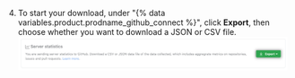 4. To start your download, under "{% data variables.product.prodname_github_connect %}", click **Export**, then choose whether you want to download a JSON or CSV file.
    ![Screenshot of export button under "Server Statistics" on the GitHub Connect page](/assets/images/help/server-statistics/export-button.png)